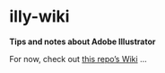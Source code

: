# illy-wiki

**Tips and notes about Adobe Illustrator**

For now, check out [this repo’s Wiki](../../wiki) …

